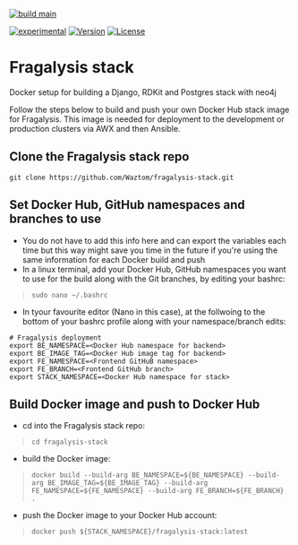 [![build main](https://github.com/xchem/fragalysis-stack/actions/workflows/build-main.yaml/badge.svg)](https://github.com/xchem/fragalysis-stack/actions/workflows/build-main.yaml)

[![experimental](http://badges.github.io/stability-badges/dist/experimental.svg)](http://github.com/xchem/fragalysis-stack)
[![Version](http://img.shields.io/badge/version-0.0.1-blue.svg?style=flat)](https://github.com/xchem/fragalysis-stack)
[![License](http://img.shields.io/badge/license-Apache%202.0-blue.svg?style=flat)](https://github.com/xchem/fragalysis-stack/blob/master/LICENSE.txt)

# Fragalysis stack
Docker setup for building a Django, RDKit and Postgres stack with neo4j 

Follow the steps below to build and push your own Docker Hub stack image for Fragalysis. This image is needed for deployment to the development or production clusters via AWX and then Ansible.

## <a name="clonerepo"></a>Clone the Fragalysis stack repo

`git clone https://github.com/Waztom/fragalysis-stack.git`

## <a name="exportnamespaces"></a>Set Docker Hub, GitHub namespaces and branches to use
- You do not have to add this info here and can export the variables each time but this way might save you time in the future if you're using the same information for each Docker build and push <br>
- In a linux terminal, add your Docker Hub, GitHub namespaces you want to use for the build along with the Git branches, by editing your bashrc:
> `sudo nano ~/.bashrc` <br>

- In tyour favourite editor (Nano in this case), at the follwoing to the bottom of your bashrc profile along with your namespace/branch edits: 

```
# Fragalysis deployment
export BE_NAMESPACE=<Docker Hub namespace for backend>
export BE_IMAGE_TAG=<Docker Hub image tag for backend>
export FE_NAMESPACE=<Frontend GitHuB namespace>
export FE_BRANCH=<Frontend GitHub branch>
export STACK_NAMESPACE=<Docker Hub namespace for stack>
``` 

## <a name="dockerstack"></a>Build Docker image and push to Docker Hub 

- cd into the Fragalysis stack repo:
> `cd fragalysis-stack`

- build the Docker image:
> `docker build --build-arg BE_NAMESPACE=${BE_NAMESPACE} --build-arg BE_IMAGE_TAG=${BE_IMAGE_TAG} --build-arg FE_NAMESPACE=${FE_NAMESPACE} --build-arg FE_BRANCH=${FE_BRANCH} .` <br>

- push the Docker image to your Docker Hub account:
> `docker push ${STACK_NAMESPACE}/fragalysis-stack:latest`
